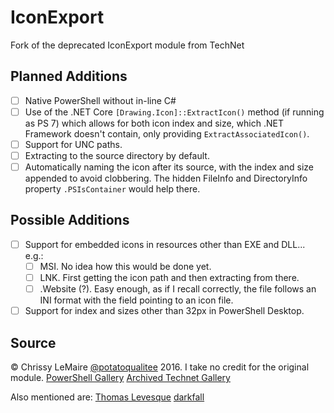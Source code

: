 # IconExport
Fork of the deprecated IconExport module from TechNet

## Planned Additions
- [ ] Native PowerShell without in-line C#
- [ ] Use of the .NET Core `[Drawing.Icon]::ExtractIcon()` method (if running as PS 7) which allows for both icon index and size, which .NET Framework doesn't contain, only providing `ExtractAssociatedIcon()`.
- [ ] Support for UNC paths.
- [ ] Extracting to the source directory by default.
- [ ] Automatically naming the icon after its source, with the index and size appended to avoid clobbering. The hidden FileInfo and DirectoryInfo property `.PSIsContainer` would help there.

## Possible Additions
- [ ] Support for embedded icons in resources other than EXE and DLL... e.g.:
  - [ ] MSI. No idea how this would be done yet.
  - [ ] LNK. First getting the icon path and then extracting from there.
  - [ ] .Website (?). Easy enough, as if I recall correctly, the file follows an INI format with the field pointing to an icon file.
- [ ] Support for index and sizes other than 32px in PowerShell Desktop.

## Source
© Chrissy LeMaire [@potatoqualitee](https://github.com/potatoqualitee) 2016. I take no credit for the original module.
[PowerShell Gallery](https://www.powershellgallery.com/packages/IconExport)
[Archived Technet Gallery](https://web.archive.org/web/20200923074956/https://gallery.technet.microsoft.com/scriptcenter/Export-Icon-from-DLL-and-9d309047)

Also mentioned are:
[Thomas Levesque](http://bit.ly/1KmLgyN)
[darkfall](http://git.io/vZxRK)